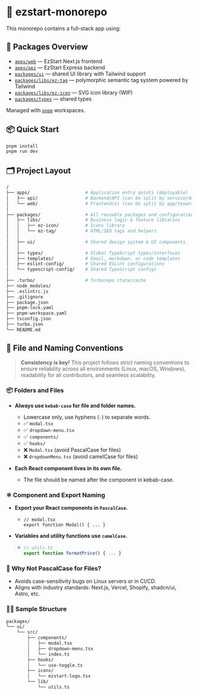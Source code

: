 # 🧱 ezstart-monorepo

This monorepo contains a full-stack app using:

## 🧩 Packages Overview

- [`apps/web`](./apps/web/README.md) — EzStart Next.js frontend
- [`apps/api`](./apps/api/README.md) — EzStart Express backend
- [`packages/ui`](./packages/ui/README.md) — shared UI library with Tailwind support
- [`packages/libs/ez-tag`](./packages/libs/ez-tag/README.md) — polymorphic semantic tag system powered by Tailwind
- [`packages/libs/ez-icon`](./packages/libs/ez-icon/README.md) — SVG icon library (WIP)
- [`packages/types`](./packages/types/README.md) — shared types

Managed with [`pnpm`](https://pnpm.io/) workspaces.

## 📦 Quick Start

```bash
pnpm install
pnpm run dev
```

## 🗂️ Project Layout

```bash
/
├── apps/                     # Application entry points (deployable)
│   ├── api/                  # Backend/API (can be split by service/domain)
│   └── web/                  # Frontend(s) (can be split by app/tenant/etc.)
│
├── packages/                 # All reusable packages and configurations
│   ├── libs/                 # Business logic & feature libraries
│   │   ├── ez-icon/          # Icons library
│   │   └── ez-tag/           # HTML/SEO tags and helpers
│   │
│   ├── ui/                   # Shared design system & UI components
│   │
│   ├── types/                # Global TypeScript types/interfaces
│   ├── templates/            # Email, markdown, or code templates
│   ├── eslint-config/        # Shared ESLint configurations
│   └── typescript-config/    # Shared TypeScript configs
│
├── .turbo/                   # Turborepo state/cache
├── node_modules/
├── .eslintrc.js
├── .gitignore
├── package.json
├── pnpm-lock.yaml
├── pnpm-workspace.yaml
├── tsconfig.json
├── turbo.json
└── README.md
```

## 📁 File and Naming Conventions

> **Consistency is key!**
> This project follows strict naming conventions to ensure reliability across all environments (Linux, macOS, Windows), readability for all contributors, and seamless scalability.

### 📦 **Folders and Files**

- **Always use `kebab-case` for file and folder names.**

  - Lowercase only, use hyphens (`-`) to separate words.
  - ✅ `modal.tsx`
  - ✅ `dropdown-menu.tsx`
  - ✅ `components/`
  - ✅ `hooks/`
  - ❌ `Modal.tsx` (avoid PascalCase for files)
  - ❌ `dropdownMenu.tsx` (avoid camelCase for files)

- **Each React component lives in its own file.**
  - The file should be named after the component in kebab-case.

### ⚛️ **Component and Export Naming**

- **Export your React components in `PascalCase`.**
  - ```tsx
    // modal.tsx
    export function Modal() { ... }
    ```
- **Variables and utility functions use `camelCase`.**
  - ```ts
    // utils.ts
    export function formatPrice() { ... }
    ```

### 🚫 **Why Not PascalCase for Files?**

- Avoids case-sensitivity bugs on Linux servers or in CI/CD.
- Aligns with industry standards: Next.js, Vercel, Shopify, shadcn/ui, Astro, etc.

### 🧑‍💻 **Sample Structure**

```bash
packages/
└── ui/
    └── src/
        ├── components/
        │   ├── modal.tsx
        │   ├── dropdown-menu.tsx
        │   └── index.ts
        ├── hooks/
        │   └── use-toggle.ts
        ├── icons/
        │   └── ezstart-logo.tsx
        └── lib/
            └── utils.ts
```
